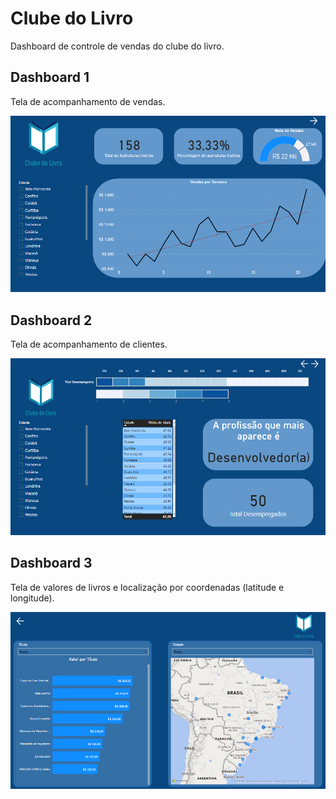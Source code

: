 # Clube do Livro
Dashboard de controle de vendas do clube do livro.

## Dashboard 1
Tela de acompanhamento de vendas.

<img src = "dashboard_1.png">

## Dashboard 2
Tela de acompanhamento de clientes.

<img src = "dashboard_2.png">

## Dashboard 3
Tela de valores de livros e localização por coordenadas (latitude e longitude).

<img src = "dashboard_3.png">